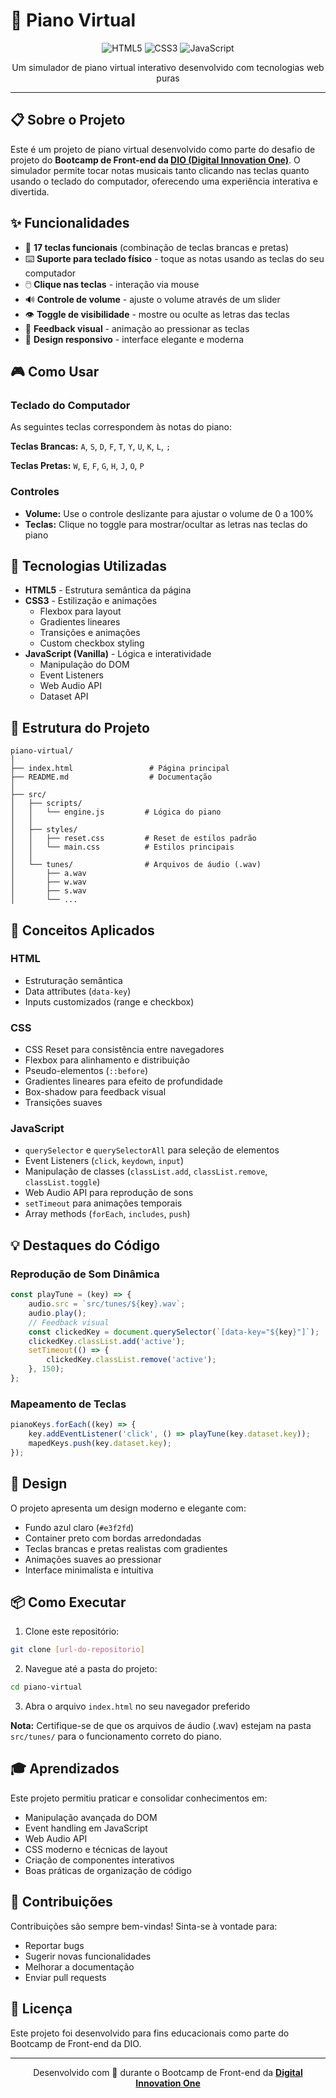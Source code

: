 # 🎹 Piano Virtual

<div align="center">
  
  ![HTML5](https://img.shields.io/badge/HTML5-E34F26?style=for-the-badge&logo=html5&logoColor=white)
  ![CSS3](https://img.shields.io/badge/CSS3-1572B6?style=for-the-badge&logo=css3&logoColor=white)
  ![JavaScript](https://img.shields.io/badge/JavaScript-F7DF1E?style=for-the-badge&logo=javascript&logoColor=black)
  
  <p>Um simulador de piano virtual interativo desenvolvido com tecnologias web puras</p>
  
</div>

---

## 📋 Sobre o Projeto

Este é um projeto de piano virtual desenvolvido como parte do desafio de projeto do **Bootcamp de Front-end da [DIO (Digital Innovation One)](https://dio.me)**. O simulador permite tocar notas musicais tanto clicando nas teclas quanto usando o teclado do computador, oferecendo uma experiência interativa e divertida.

## ✨ Funcionalidades

- 🎵 **17 teclas funcionais** (combinação de teclas brancas e pretas)
- ⌨️ **Suporte para teclado físico** - toque as notas usando as teclas do seu computador
- 🖱️ **Clique nas teclas** - interação via mouse
- 🔊 **Controle de volume** - ajuste o volume através de um slider
- 👁️ **Toggle de visibilidade** - mostre ou oculte as letras das teclas
- 🎨 **Feedback visual** - animação ao pressionar as teclas
- 📱 **Design responsivo** - interface elegante e moderna

## 🎮 Como Usar

### Teclado do Computador

As seguintes teclas correspondem às notas do piano:

**Teclas Brancas:** `A`, `S`, `D`, `F`, `T`, `Y`, `U`, `K`, `L`, `;`

**Teclas Pretas:** `W`, `E`, `F`, `G`, `H`, `J`, `O`, `P`

### Controles

- **Volume:** Use o controle deslizante para ajustar o volume de 0 a 100%
- **Teclas:** Clique no toggle para mostrar/ocultar as letras nas teclas do piano

## 🚀 Tecnologias Utilizadas

- **HTML5** - Estrutura semântica da página
- **CSS3** - Estilização e animações
  - Flexbox para layout
  - Gradientes lineares
  - Transições e animações
  - Custom checkbox styling
- **JavaScript (Vanilla)** - Lógica e interatividade
  - Manipulação do DOM
  - Event Listeners
  - Web Audio API
  - Dataset API

## 📁 Estrutura do Projeto

```
piano-virtual/
│
├── index.html                 # Página principal
├── README.md                  # Documentação
│
├── src/
│   ├── scripts/
│   │   └── engine.js         # Lógica do piano
│   │
│   ├── styles/
│   │   ├── reset.css         # Reset de estilos padrão
│   │   └── main.css          # Estilos principais
│   │
│   └── tunes/                # Arquivos de áudio (.wav)
│       ├── a.wav
│       ├── w.wav
│       ├── s.wav
│       └── ...
```

## 🎯 Conceitos Aplicados

### HTML
- Estruturação semântica
- Data attributes (`data-key`)
- Inputs customizados (range e checkbox)

### CSS
- CSS Reset para consistência entre navegadores
- Flexbox para alinhamento e distribuição
- Pseudo-elementos (`::before`)
- Gradientes lineares para efeito de profundidade
- Box-shadow para feedback visual
- Transições suaves

### JavaScript
- `querySelector` e `querySelectorAll` para seleção de elementos
- Event Listeners (`click`, `keydown`, `input`)
- Manipulação de classes (`classList.add`, `classList.remove`, `classList.toggle`)
- Web Audio API para reprodução de sons
- `setTimeout` para animações temporais
- Array methods (`forEach`, `includes`, `push`)

## 💡 Destaques do Código

### Reprodução de Som Dinâmica
```javascript
const playTune = (key) => {
    audio.src = `src/tunes/${key}.wav`;
    audio.play();
    // Feedback visual
    const clickedKey = document.querySelector(`[data-key="${key}"]`);
    clickedKey.classList.add('active');
    setTimeout(() => {
        clickedKey.classList.remove('active');
    }, 150);
};
```

### Mapeamento de Teclas
```javascript
pianoKeys.forEach((key) => {
    key.addEventListener('click', () => playTune(key.dataset.key));
    mapedKeys.push(key.dataset.key);
});
```

## 🎨 Design

O projeto apresenta um design moderno e elegante com:
- Fundo azul claro (`#e3f2fd`)
- Container preto com bordas arredondadas
- Teclas brancas e pretas realistas com gradientes
- Animações suaves ao pressionar
- Interface minimalista e intuitiva

## 📦 Como Executar

1. Clone este repositório:
```bash
git clone [url-do-repositorio]
```

2. Navegue até a pasta do projeto:
```bash
cd piano-virtual
```

3. Abra o arquivo `index.html` no seu navegador preferido

**Nota:** Certifique-se de que os arquivos de áudio (.wav) estejam na pasta `src/tunes/` para o funcionamento correto do piano.

## 🎓 Aprendizados

Este projeto permitiu praticar e consolidar conhecimentos em:
- Manipulação avançada do DOM
- Event handling em JavaScript
- Web Audio API
- CSS moderno e técnicas de layout
- Criação de componentes interativos
- Boas práticas de organização de código

## 🤝 Contribuições

Contribuições são sempre bem-vindas! Sinta-se à vontade para:
- Reportar bugs
- Sugerir novas funcionalidades
- Melhorar a documentação
- Enviar pull requests

## 📄 Licença

Este projeto foi desenvolvido para fins educacionais como parte do Bootcamp de Front-end da DIO.

---

<div align="center">
  
  Desenvolvido com 💜 durante o Bootcamp de Front-end da **[Digital Innovation One](https://www.dio.me/)**
  
</div>